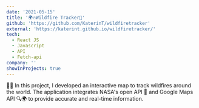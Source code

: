 ```yaml
---
date: '2021-05-15'
title: '🌍🔥Wildfire Tracker🚀'
github: 'https://github.com/KaterinT/wildfiretracker'
external: 'https://katerint.github.io/wildfiretracker/'
tech:
  - React JS 
  - Javascript 
  - API 
  - Fetch-api
company: ''
showInProjects: true
---
```


🚒🔥 In this project, I developed an interactive map to track wildfires around the world. The application integrates NASA's open API 🚀 and Google Maps API 🔍🌍 to provide accurate and real-time information.
